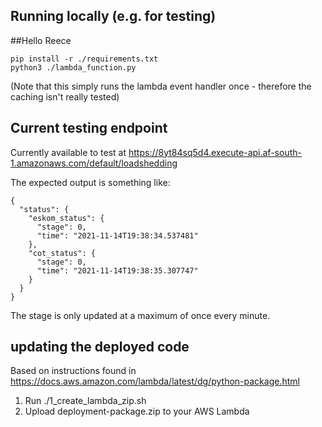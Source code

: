 ## Running locally (e.g. for testing)
##Hello Reece
```
pip install -r ./requirements.txt
python3 ./lambda_function.py
```

(Note that this simply runs the lambda event handler once - therefore the
caching isn't really tested)

## Current testing endpoint

Currently available to test at https://8yt84sq5d4.execute-api.af-south-1.amazonaws.com/default/loadshedding

The expected output is something like:
```
{
  "status": {
    "eskom_status": {
      "stage": 0,
      "time": "2021-11-14T19:38:34.537481"
    },
    "cot_status": {
      "stage": 0,
      "time": "2021-11-14T19:38:35.307747"
    }
  }
}
```

The stage is only updated at a maximum of once every minute.

## updating the deployed code

Based on instructions found in https://docs.aws.amazon.com/lambda/latest/dg/python-package.html

1. Run ./1_create_lambda_zip.sh
2. Upload deployment-package.zip to your AWS Lambda


